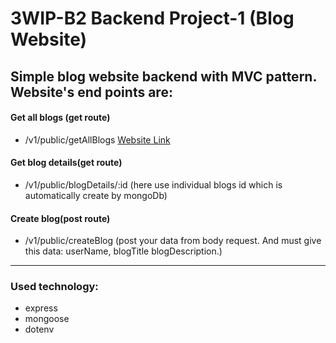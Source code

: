 # **3WIP-B2 Backend Project-1 (Blog Website)**

##  **Simple blog website backend with MVC pattern. Website's end points are:**

#### Get all blogs (get route) ####
- /v1/public/getAllBlogs [Website Link](https://blog-website-ass-1.vercel.app/v1/public/getAllBlogs)
#### Get blog details(get route) ####
- /v1/public/blogDetails/:id (here use individual blogs id which is automatically create by mongoDb)
#### Create blog(post route) ####
- /v1/public/createBlog (post your data from body request. And must give this data: userName, blogTitle blogDescription.)

---
###  **Used technology:**

- express
- mongoose
- dotenv